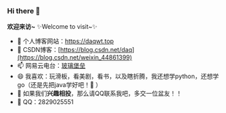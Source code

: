 ### Hi there 👋

**欢迎来访~**  ✨Welcome to visit~✨

- 🔭 个人博客网站：https://daqwt.top
- 🌱 CSDN博客：[https://blog.csdn.net/daq](https://blog.csdn.net/weixin_44861399)
- 📫 网易云电台：[玻璃堡垒](https://music.163.com/#/djradio?id=791862420)
- 😄 我喜欢：玩滑板，看美剧，看书，以及瞎折腾，我还想学python，还想学go（还是先把java学好吧！🤔 ）
- 👯 如果我们**兴趣相投**，那么请QQ联系我吧，多交一位盆友！！
- 💬 QQ：2829025551 
